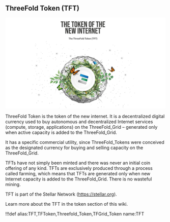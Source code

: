 ## ThreeFold Token (TFT)

![](img/token_internet.jpg)

ThreeFold Token is the token of the new internet. It is a decentralized digital currency used to buy autonomous and decentralized Internet services (compute, storage, applications) on the ThreeFold_Grid – generated only when active capacity is added to the ThreeFold_Grid.

It has a specific commercial utility, since ThreeFold_Tokens were conceived as the designated currency for buying and selling capacity on the ThreeFold_Grid.

TFTs have not simply been minted and there was never an initial coin offering of any kind. TFTs are exclusively produced through a process called farming, which means that TFTs are generated only when new Internet capacity is added to the ThreeFold_Grid. There is no wasteful mining.

TFT is part of the Stellar Network (https://stellar.org).

Learn more about the TFT in the token section of this wiki.

!!!def alias:TFT,TFToken,Threefold_Token,TFGrid_Token name:TFT
